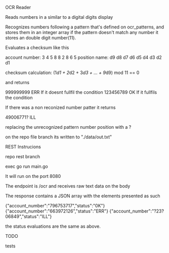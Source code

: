 OCR Reader

Reads numbers in a similar to a digital digits display


Recognizes numbers following a pattern that's defined on ocr_patterns, and stores them in an integer array 
if the pattern doesn't match any number it stores an double digit number(11).

Evaluates a checksum like this

account number: 3  4  5  8  8  2  8  6  5
position name: d9 d8 d7 d6 d5 d4 d3 d2 d1

checksum calculation:
(1*d1 + 2*d2 + 3*d3 + … + 9*d9) mod 11 == 0

and returns 

999999999 ERR If it doesnt fullfil the condition
123456789 OK  If it fullfils the condition

If there was a non reconized number patter it returns

49006771? ILL

replacing the unrecognized pattern number position with a ?

on the repo file branch its written to "./data/out.txt"


REST Instrucions

repo rest branch

exec go run main.go

It will run on the port 8080

The endpoint is /ocr and receives raw text data on the body

The response contains a JSON array with the elements presented as such

{"account_number":"796753717","status":"0K"}
{"account_number":"663972126","status":"ERR"}
{"account_number":"?23?06849","status":"ILL"}

the status evaluations are the same as above.



TODO

tests